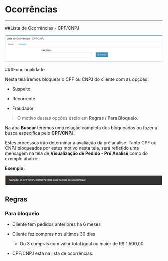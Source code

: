 # Ocorrências

---

##Lista de Ocorrências - CPF/CNPJ

![](/assets/preAnalise03.png)

###Funcionalidade

Nesta tela iremos bloquear o CPF ou CNPJ do cliente com as opções:

* Suspeito

* Recorrente

* Fraudador


> O motivo destas opções estão em **Regras / Para Bloqueio**.

Na aba **Buscar** teremos uma relação completa dos bloqueados ou fazer a busca específica pelo **CPF/CNPJ**.

Estes processos irão determinar a avaliação da pré análise. Tanto CPF ou CNPJ bloqueados por estes motivo nesta tela, será refletido uma mensagem na tela de **Visualização de Pedido - Pré Análise** como do exemplo abaixo:

**Exemplo:**

![](/assets/preAnalise06.png)


## Regras

### Para bloqueio

* Cliente tem pedidos anteriores há 6 meses

* Cliente fez compras nos últimos 30 dias

	* Ou 3 compras com valor total igual ou maior de R$ 1.500,00

* CPF/CNPJ está na lista de ocorrências.